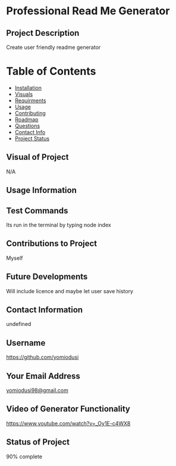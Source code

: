 # Professional Read Me Generator

  ## Project Description
  Create user friendly readme generator
  # Table of Contents
  * [Installation](#Installation)
  * [Visuals](#Visuals)
  * [Requirments](#Requirments)
  * [Usage](#Usage)
  * [Contributing](#Contributing)
  * [Roadmap](#Roadmap)
  * [Questions](#Questions)
  * [Contact Info](#Email)
  * [Project Status](#Status)

  ## Visual of Project
  N/A

  ## Usage Information
  

  ## Test Commands
  Its run in the terminal by typing node index

  ## Contributions to Project
  Myself

  ## Future Developments
  Will include licence and maybe let user save history

  ## Contact Information
  undefined

  ## Username
  https://github.com/yomiodusi
  
  ## Your Email Address
  yomiodusi98@gmail.com

  ## Video of Generator Functionality
  https://www.youtube.com/watch?v=_Oy1E-c4WX8

  ## Status of Project
  90% complete

